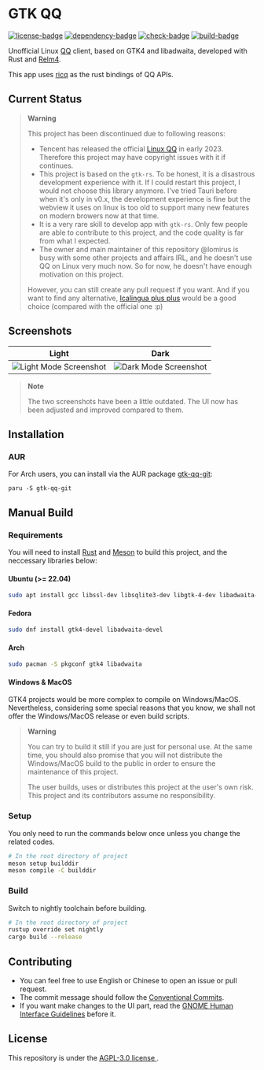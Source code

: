 # GTK QQ

[![license-badge]][license-link]
[![dependency-badge]][dependency-link]
[![check-badge]][check-link]
[![build-badge]][build-link]

[license-badge]: https://img.shields.io/badge/License-AGPL%20v3-blue.svg
[license-link]: https://www.gnu.org/licenses/agpl-3.0
[dependency-badge]: https://deps.rs/repo/github/lomirus/gtk-qq/status.svg
[dependency-link]: https://deps.rs/repo/github/lomirus/gtk-qq
[check-badge]: https://github.com/lomirus/gtk-qq/workflows/check/badge.svg
[check-link]: https://github.com/lomirus/gtk-qq/actions/workflows/check.yaml
[build-badge]: https://github.com/lomirus/gtk-qq/workflows/build/badge.svg
[build-link]: https://github.com/lomirus/gtk-qq/actions/workflows/build.yaml


Unofficial Linux [QQ](https://im.qq.com/) client, based on GTK4 and libadwaita, developed with Rust and [Relm4](https://relm4.org/).

This app uses [ricq](https://github.com/lz1998/ricq) as the rust bindings of QQ APIs.

## Current Status

> **Warning**
>
> This project has been discontinued due to following reasons:
> - Tencent has released the official [Linux QQ](https://im.qq.com/linuxqq/index.shtml) in early 2023. Therefore this project may have copyright issues with it if continues.
> - This project is based on the `gtk-rs`. To be honest, it is a disastrous development experience with it. If I could restart this project, I would not choose this library anymore. I've tried Tauri before when it's only in v0.x, the development experience is fine but the webview it uses on linux is too old to support many new features on modern browers now at that time.
> - It is a very rare skill to develop app with `gtk-rs`. Only few people are able to contribute to this project, and the code quality is far from what I expected.
> - The owner and main maintainer of this repository @lomirus is busy with some other projects and affairs IRL, and he doesn't use QQ on Linux very much now. So for now, he doesn't have enough motivation on this project.
>
> However, you can still create any pull request if you want. And if you want to find any alternative, [Icalingua plus plus](https://github.com/Icalingua-plus-plus/Icalingua-plus-plus) would be a good choice (compared with the official one :p)

## Screenshots

| Light                                      | Dark                                     |
| ------------------------------------------ | ---------------------------------------- |
| ![Light Mode Screenshot](./docs/light.png) | ![Dark Mode Screenshot](./docs/dark.png) |

> **Note**
> 
> The two screenshots have been a little outdated. The UI now has been adjusted and improved compared to them.

## Installation

### AUR

For Arch users, you can install via the AUR package [gtk-qq-git](https://aur.archlinux.org/packages/gtk-qq-git):

```
paru -S gtk-qq-git
```

## Manual Build

### Requirements

You will need to install [Rust](https://www.rust-lang.org/tools/install) and [Meson](https://mesonbuild.com/Getting-meson.html) to build this project, and the neccessary libraries below:

#### Ubuntu (>= 22.04)

```bash
sudo apt install gcc libssl-dev libsqlite3-dev libgtk-4-dev libadwaita-1-dev
```

#### Fedora

```bash
sudo dnf install gtk4-devel libadwaita-devel
```

#### Arch

```bash
sudo pacman -S pkgconf gtk4 libadwaita
```

#### Windows & MacOS

GTK4 projects would be more complex to compile on Windows/MacOS. Nevertheless, considering some special reasons that you know, we shall not offer the Windows/MacOS release or even build scripts. 

> **Warning**
> 
> You can try to build it still if you are just for personal use. At the same time, you should also promise that you will not distribute the Windows/MacOS build to the public in order to ensure the maintenance of this project.
> 
> The user builds, uses or distributes this project at the user's own risk. This project and its contributors assume no responsibility.

### Setup

You only need to run the commands below once unless you change the related codes.

```bash
# In the root directory of project
meson setup builddir
meson compile -C builddir
```

### Build

Switch to nightly toolchain before building.

```bash
# In the root directory of project
rustup override set nightly
cargo build --release
```

## Contributing

- You can feel free to use English or Chinese to open an issue or pull request.
- The commit message should follow the [Conventional Commits](https://www.conventionalcommits.org/en/v1.0.0/).
- If you want make changes to the UI part, read the [GNOME Human Interface Guidelines](https://developer.gnome.org/hig/index.html) before it.

## License

This repository is under the [AGPL-3.0 license ](https://github.com/lomirus/gtk-qq/blob/main/LICENSE).
